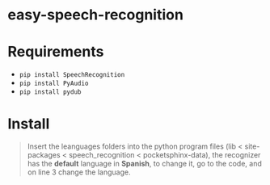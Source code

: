 # easy-speech-recognition

# Requirements

 - <code>pip install SpeechRecognition</code>  
 - <code>pip install PyAudio</code>
 - <code>pip install pydub</code>

# Install

> Insert the leanguages folders into the python program files (lib < site-packages < speech_recognition < pocketsphinx-data), the recognizer has the **default** language in **Spanish**, to change it, go to the code, and on line 3 change the language.

